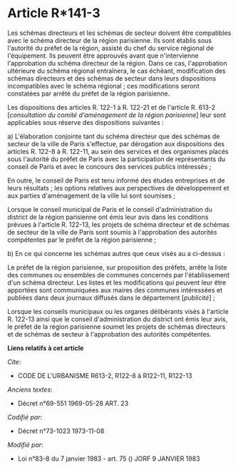 # Article R*141-3

Les schémas directeurs et les schémas de secteur doivent être compatibles avec le schéma directeur de la région parisienne.
Ils sont établis sous l'autorité du préfet de la région, assisté du chef du service régional de l'équipement. Ils peuvent
être approuvés avant que n'intervienne l'approbation du schéma directeur de la région. Dans ce cas, l'approbation ultérieure
du schéma régional entraînera, le cas échéant, modification des schémas directeurs et des schémas de secteur dans leurs
dispositions incompatibles avec le schéma régional ; ces modifications seront constatées par arrêté du préfet de la région
parisienne.

Les dispositions des articles R. 122-1 à R. 122-21 et de l'article R. 613-2 [*consultation du comité d'aménagement de la
région parisienne*] leur sont applicables sous réserve des dispositions suivantes :

a) L'élaboration conjointe tant du schéma directeur que des schémas de secteur de la ville de Paris s'effectue, par
dérogation aux dispositions des articles R. 122-8 à R. 122-11, au sein des services et des organismes placés sous l'autorité
du préfet de Paris avec la participation de représentants du conseil de Paris et avec le concours des services publics
intéressés ;

En outre, le conseil de Paris est tenu informé des études entreprises et de leurs résultats ; les options relatives aux
perspectives de développement et aux parties d'aménagement de la ville lui sont soumises ;

Lorsque le conseil municipal de Paris et le conseil d'administration du district de la région parisienne ont émis leur avis
dans les conditions prévues à l'article R. 122-13, les projets de schéma directeur et de schémas de secteur de la ville de
Paris sont soumis à l'approbation des autorités compétentes par le préfet de la région parisienne ;

b) En ce qui concerne les schémas autres que ceux visés au a ci-dessus :

Le préfet de la région parisienne, sur proposition des préfets, arrête la liste des communes ou ensembles de communes
concernés par l'établissement d'un schéma directeur. Les listes et les modifications qui peuvent leur être apportées sont
communiquées aux maires des communes intéressées et publiées dans deux journaux diffusés dans le département [*publicité*] ;

Lorsque les conseils municipaux ou les organes délibérants visés à l'article R. 122-13 ainsi que le conseil d'administration
du district ont émis leur avis, le préfet de la région parisienne soumet les projets de schémas directeurs et de schémas de
secteur à l'approbation des autorités compétentes.

**Liens relatifs à cet article**

_Cite_:

  - CODE DE L'URBANISME R613-2, R122-8 à R122-11, R122-13

_Anciens textes_:

  - Décret n°69-551 1969-05-28 ART. 23

_Codifié par_:

  - Décret n°73-1023 1973-11-08

_Modifié par_:

  - Loi n°83-8 du 7 janvier 1983 - art. 75 () JORF 9 JANVIER 1983
